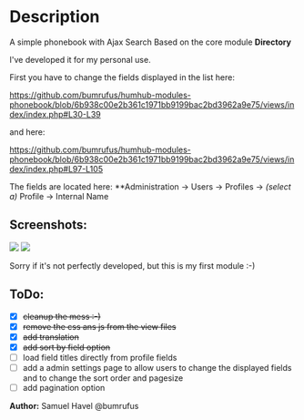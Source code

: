# Description

A simple phonebook with Ajax Search
Based on the core module **Directory**

I've developed it for my personal use. 

First you have to change the fields displayed in the list here:

https://github.com/bumrufus/humhub-modules-phonebook/blob/6b938c00e2b361c1971bb9199bac2bd3962a9e75/views/index/index.php#L30-L39

and here:

https://github.com/bumrufus/humhub-modules-phonebook/blob/6b938c00e2b361c1971bb9199bac2bd3962a9e75/views/index/index.php#L97-L105

The fields are located here: **Administration -> Users -> Profiles -> _(select a)_ Profile -> Internal Name

## Screenshots:

![](https://github.com/bumrufus/humhub-modules-phonebook/blob/master/assets/screen1.jpg)
![](https://github.com/bumrufus/humhub-modules-phonebook/blob/master/assets/screen2.jpg)

Sorry if it's not perfectly developed, but this is my first module :-)

## ToDo:

- [x] ~~cleanup the mess :-)~~
- [x] ~~remove the css ans js from the view files~~
- [x] ~~add translation~~
- [x] ~~add sort by field option~~
- [ ] load field titles directly from profile fields
- [ ] add a admin settings page to allow users to change the displayed fields and to change the sort order and pagesize
- [ ] add pagination option

__Author:__ Samuel Havel @bumrufus
